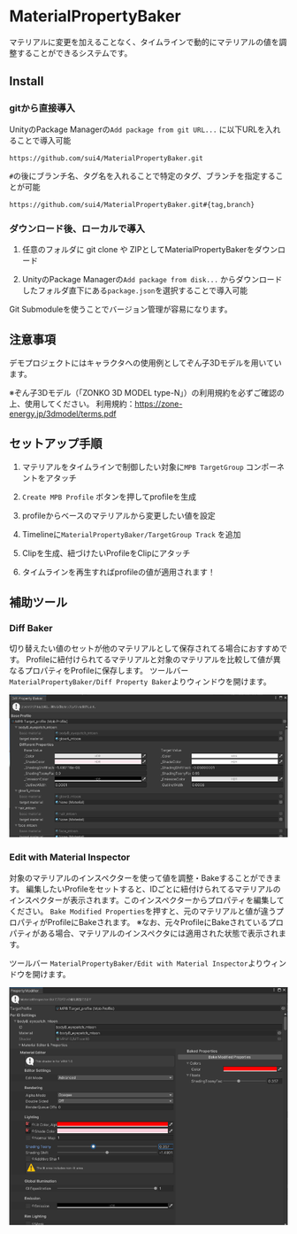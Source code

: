 # MaterialPropertyBaker

マテリアルに変更を加えることなく、タイムラインで動的にマテリアルの値を調整することができるシステムです。

## Install

### gitから直接導入

UnityのPackage Managerの`Add package from git URL...` に以下URLを入れることで導入可能

```
https://github.com/sui4/MaterialPropertyBaker.git
```

`#`の後にブランチ名、タグ名を入れることで特定のタグ、ブランチを指定することが可能

```
https://github.com/sui4/MaterialPropertyBaker.git#{tag,branch}
```

### ダウンロード後、ローカルで導入

1. 任意のフォルダに git clone や ZIPとしてMaterialPropertyBakerをダウンロード

2. UnityのPackage Managerの`Add package from disk...` からダウンロードしたフォルダ直下にある`package.json`を選択することで導入可能

Git Submoduleを使うことでバージョン管理が容易になります。

## 注意事項

デモプロジェクトにはキャラクタへの使用例としてぞん子3Dモデルを用いています。

※ぞん子3Dモデル（「ZONKO 3D MODEL type-N」）の利用規約を必ずご確認の上、使用してください。
 利用規約：https://zone-energy.jp/3dmodel/terms.pdf

## セットアップ手順

1. マテリアルをタイムラインで制御したい対象に`MPB TargetGroup` コンポーネントをアタッチ
2. `Create MPB Profile` ボタンを押してprofileを生成
3. profileからベースのマテリアルから変更したい値を設定
4. Timelineに`MaterialPropertyBaker/TargetGroup Track` を追加
5. Clipを生成、紐づけたいProfileをClipにアタッチ

6. タイムラインを再生すればprofileの値が適用されます！

## 補助ツール

### Diff Baker

切り替えたい値のセットが他のマテリアルとして保存されてる場合におすすめです。
Profileに紐付けられてるマテリアルと対象のマテリアルを比較して値が異なるプロパティをProfileに保存します。
ツールバー `MaterialPropertyBaker/Diff Property Baker`よりウィンドウを開けます。

![image-20231014205902161](README.assets/diff-baker.png)

### Edit with Material Inspector

対象のマテリアルのインスペクターを使って値を調整・Bakeすることができます。
編集したいProfileをセットすると、IDごとに紐付けられてるマテリアルのインスペクターが表示されます。このインスペクターからプロパティを編集してください。
`Bake Modified Properties`を押すと、元のマテリアルと値が違うプロパティがProfileにBakeされます。
※なお、元々ProfileにBakeされているプロパティがある場合、マテリアルのインスペクタには適用された状態で表示されます。

ツールバー `MaterialPropertyBaker/Edit with Material Inspector`よりウィンドウを開けます。

![image-20231016180634786](README.assets/edit-property-with-material-inspector)

